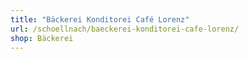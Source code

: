 ```yaml
---
title: "Bäckerei Konditorei Café Lorenz"
url: /schoellnach/baeckerei-konditorei-cafe-lorenz/
shop: Bäckerei
---
```

